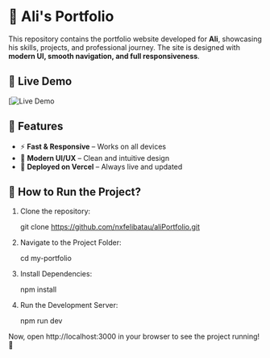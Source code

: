 # 🌟 Ali's Portfolio

This repository contains the portfolio website developed for **Ali**, showcasing his skills, projects, and professional journey. The site is designed with **modern UI, smooth navigation, and full responsiveness**.

## 🚀 Live Demo  
[![Live Demo](https://ali-portfolio-iota-ten.vercel.app/)

## 📌 Features
- ⚡ **Fast & Responsive** – Works on all devices  
- 🎨 **Modern UI/UX** – Clean and intuitive design  
- 🚀 **Deployed on Vercel** – Always live and updated  

## 🔧 How to Run the Project?
1. Clone the repository:

   git clone https://github.com/nxfelibatau/aliPortfolio.git

2. Navigate to the Project Folder:

   cd my-portfolio

3. Install Dependencies:
   
   npm install

4. Run the Development Server:

   npm run dev

Now, open http://localhost:3000 in your browser to see the project running! 🚀
